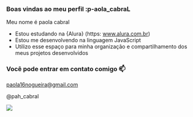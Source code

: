 ### Boas vindas ao meu perfil :p-aola_cabraL


Meu nome é paola cabral

- Estou estudando na {Alura} (https: www.alura.com.br)
- Estou me desenvolvendo na linguagem JavaScript
- Utilizo esse espaço para minha organização e compartilhamento dos meus projetos desenvolvidos

### Você pode entrar em contato comigo 📫

paola16nogueira@gmail.com

@pah_cabral

![](https://media1.tenor.com/m/CvobNJL9lGkAAAAC/naruto-happy.gif)
